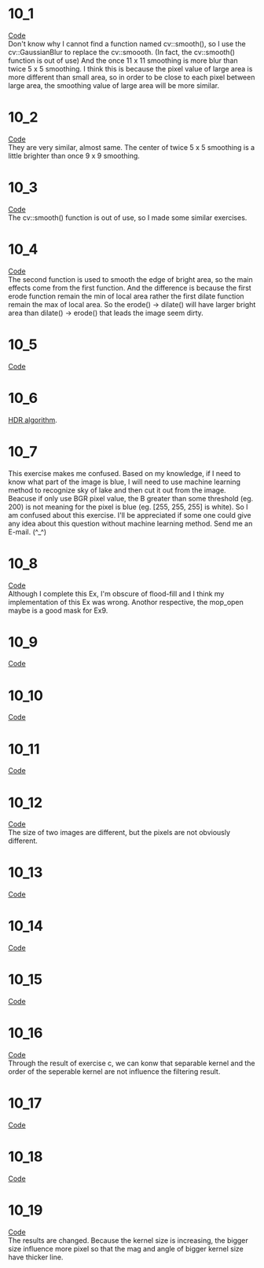 # 10_1
[Code](./10_1)  
Don't know why I cannot find a function named cv::smooth(), so I use the cv::GaussianBlur to replace the cv::smoooth. (In fact, the cv::smooth() function is out of use) And the once 11 x 11 smoothing is more blur than twice 5 x 5 smoothing. I think this is because the pixel value of large area is more different than small area, so in order to be close to each pixel between large area, the smoothing value of large area will be more similar.
#

# 10_2
[Code](./10_2)  
They are very similar, almost same. The center of twice 5 x 5 smoothing is a little brighter than once 9 x 9 smoothing.
#

# 10_3
[Code](./10_3)  
The cv::smooth() function is out of use, so I made some similar exercises.
#

# 10_4
[Code](./10_4)  
The second function is used to smooth the edge of bright area, so the main effects come from the first function. And the difference is because the first erode function remain the min of local area rather the first dilate function remain the max of local area. So the erode() -> dilate() will have larger bright area than dilate() -> erode() that leads the image seem dirty.
#

# 10_5
[Code](./10_5)
#

# 10_6
[HDR algorithm](https://docs.opencv.org/3.0-beta/doc/tutorials/photo/hdr_imaging/hdr_imaging.html).
#

# 10_7
This exercise makes me confused. Based on my knowledge, if I need to know what part of the image is blue, I will need to use machine learning method to recognize sky of lake and then cut it out from the image. Beacuse if only use BGR pixel value, the B greater than some threshold (eg. 200) is not meaning for the pixel is blue (eg. [255, 255, 255] is white). So I am confused about this exercise. I'll be  appreciated if some one could give any idea about this question without machine learning method. Send me an E-mail. (^_^) 
#

# 10_8
[Code](./10_8)  
Although I complete this Ex, I'm obscure of flood-fill and I think my implementation of this Ex was wrong. Anothor respective, the mop_open maybe is a good mask for Ex9.
#

# 10_9
[Code](./10_9)  
#

# 10_10
[Code](./10_10)
#

# 10_11
[Code](./10_11)
#

# 10_12
[Code](./10_12)  
The size of two images are different, but the pixels are not obviously different. 
#

# 10_13
[Code](./10_13)
#

# 10_14
[Code](./10_14)
#

# 10_15
[Code](./10_15)
#

# 10_16
[Code](./10_16)  
Through the result of exercise c, we can konw that separable kernel and the order of the seperable kernel are not influence the filtering result.
#

# 10_17
[Code](./10_17)
#

# 10_18
[Code](./10_18)
#

# 10_19
[Code](./10_19)  
The results are changed. Because the kernel size is increasing, the bigger size influence more pixel so that the mag and angle of bigger kernel size have thicker line.
#
